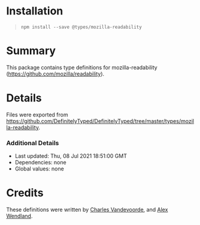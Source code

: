 # Installation
> `npm install --save @types/mozilla-readability`

# Summary
This package contains type definitions for mozilla-readability (https://github.com/mozilla/readability).

# Details
Files were exported from https://github.com/DefinitelyTyped/DefinitelyTyped/tree/master/types/mozilla-readability.

### Additional Details
 * Last updated: Thu, 08 Jul 2021 18:51:00 GMT
 * Dependencies: none
 * Global values: none

# Credits
These definitions were written by [Charles Vandevoorde](https://github.com/charlesvdv), and [Alex Wendland](https://github.com/awendland).
